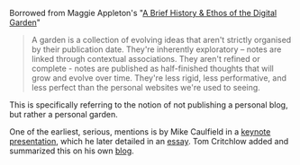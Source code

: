Borrowed from Maggie Appleton's "[A Brief History & Ethos of the Digital Garden](https://maggieappleton.com/garden-history)"

> A garden is a collection of evolving ideas that aren't strictly organised by their publication date. They're inherently exploratory – notes are linked through contextual associations. They aren't refined or complete - notes are published as half-finished thoughts that will grow and evolve over time. They're less rigid, less performative, and less perfect than the personal websites we're used to seeing.

This is specifically referring to the notion of not publishing a personal blog, but rather a personal garden.

One of the earliest, serious, mentions is by Mike Caulfield in a [keynote presentation](https://www.youtube.com/watch?v=ckv_CjyKyZY), which he later detailed in an [essay](https://hapgood.us/2015/10/17/the-garden-and-the-stream-a-technopastoral/). Tom Critchlow added and summarized this on his own [blog](https://tomcritchlow.com/2018/10/10/of-gardens-and-wikis/).